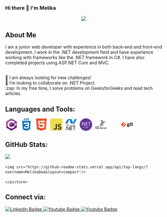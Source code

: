 ### Hi there 👋 I'm Melika
<div id="header" align="center">
  <img src="https://media.giphy.com/media/M9gbBd9nbDrOTu1Mqx/giphy.gif" width="100"/>
</div>
<h2> About Me</h2>

I am a junior web developer with experience in both back-end and front-end development. I work in the .NET development field and have experience working with frameworks like the .NET framework in C#. I have also completed projects using ASP.NET Core and MVC.

<br/>
👀 I am always looking for new challenges!
<br/>
💞️ I’m looking to collaborate on .NET Project.
<br>
 :zap: In my free time, I solve problems on GeeksforGeeks and read tech articles.

 
<h2>Languages and Tools:</h2>
<div>
    <img src="https://github.com/devicons/devicon/blob/master/icons/csharp/csharp-original.svg"  title="CSS3" alt="CSS" width="40" height="40"/>&nbsp;
  <img src="https://github.com/devicons/devicon/blob/master/icons/css3/css3-plain-wordmark.svg"  title="CSS3" alt="CSS" width="40" height="40"/>&nbsp;
    <img src="https://github.com/devicons/devicon/blob/master/icons/html5/html5-original.svg" title="HTML5" alt="HTML" width="40" height="40"/>&nbsp;
      <img src="https://github.com/devicons/devicon/blob/master/icons/javascript/javascript-original.svg" title="JavaScript" alt="JavaScript" width="40" height="40"/>&nbsp;
          <img src="https://github.com/devicons/devicon/blob/master/icons/dot-net/dot-net-original-wordmark.svg" title="JavaScript" alt="JavaScript" width="40" height="40"/>&nbsp;
          <img src="https://github.com/devicons/devicon/blob/master/icons/dotnetcore/dotnetcore-original.svg" title="JavaScript" alt="JavaScript" width="40" height="40"/>&nbsp;
          <img src="https://github.com/devicons/devicon/blob/master/icons/microsoftsqlserver/microsoftsqlserver-plain-wordmark.svg" title="JavaScript" alt="JavaScript" width="40" height="40"/>&nbsp;
&nbsp;&nbsp;&nbsp;&nbsp;&nbsp;&nbsp;&nbsp;&nbsp;
          <img src="https://github.com/devicons/devicon/blob/master/icons/git/git-original-wordmark.svg" title="JavaScript" alt="JavaScript" width="40" height="40"/>&nbsp;
</div>
 <h2>GitHub Stats:</h2>
 <picture>
    <img src="https://streak-stats.demolab.com/?user=MelikaDaa&theme=dark" />

    <img src="https://github-readme-stats.vercel.app/api/top-langs/?username=MelikaDaa&layout=compact"/>
    
    </picture>
    
 <h2>Connect via:</h2>
<div id="badges">
  <a href="www.linkedin.com/in/melika-dadashi-7a169a231">
    <img src="https://img.shields.io/badge/LinkedIn-blue?style=for-the-badge&logo=linkedin&logoColor=white" alt="LinkedIn Badge"/>
  </a>
  <a href="your-youtube-URL">
    <img src="https://img.shields.io/badge/YouTube-red?style=for-the-badge&logo=youtube&logoColor=white" alt="Youtube Badge"/>
  </a>
      <a href="Melikadadashi2003@outlook.com">
    <img src="https://img.shields.io/badge/Gmail-black?style=for-the-badge&logo=Gmail&logoColor=white" alt="Youtube Badge"/>
      </a>
</div>

